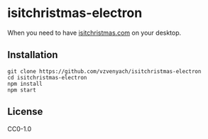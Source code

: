 # isitchristmas-electron

When you need to have [isitchristmas.com](https://isitchristmas.com) on your desktop.

## Installation

```
git clone https://github.com/vzvenyach/isitchristmas-electron
cd isitchristmas-electron
npm install
npm start
```

## License

CC0-1.0
